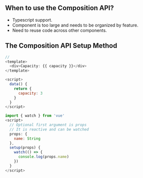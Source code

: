 ## When to use the Composition API?

- Typescript support.
- Component is too large and needs to be organized by feature.
- Need to reuse code across other components.

## The Composition API Setup Method

```javascript
//
<template>
  <div>Capacity: {{ capacity }}</div>
</template>

<script>
  data() {
    return {
      capacity: 3
    }
  }
</script>
```

```javascript
import { watch } from 'vue'
<script>
  // Optional first argument is props
  // It is reactive and can be watched
  props: {
    name: String
  },
  setup(props) {
    watch(() => {
      console.log(props.name)
    })
  }
</script>
```